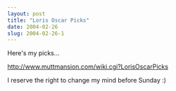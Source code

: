 ```yaml
---
layout: post
title: "Loris Oscar Picks"
date: 2004-02-26
slug: 2004-02-26-1
---
```


Here&apos;s my picks...

http://www.muttmansion.com/wiki.cgi?LorisOscarPicks

I reserve the right to change my mind before Sunday :)


